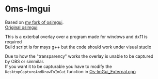 # 0ms-Imgui

Based on [my fork of osimgui](https://github.com/wwidlishy/OS-ImGui-VsyncControll).  
[Original osimgui](https://github.com/TKazer/OS-ImGui)

This is a exterbal overlay over a program made for windows and dx11 is required  
Build script is for msys g++ but the code should work under visual studio  

Due to how the "transparency" works the overlay is unable to be captured by OBS or simmilar.  
If you want it to be capturable you have to modify the `DesktopCaptureAndDrawToImGui` function in [Os-ImGui_External.cpp](https://github.com/wwidlishy/0ms-Imgui/blob/main/osimgui/OS-ImGui_External.cpp)
